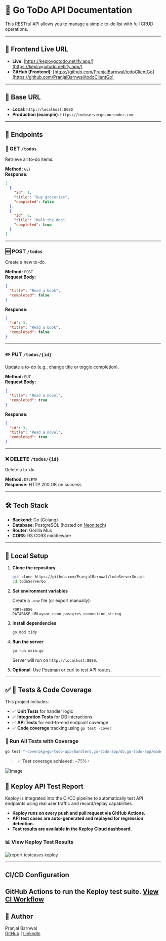 # 📘 Go ToDo API Documentation

This RESTful API allows you to manage a simple to-do list with full CRUD operations.

---

## 🔗 Frontend Live URL

- **Live**: [https://keploygotodo.netlify.app/](https://keploygotodo.netlify.app/)
- **GitHub (Frontend)**: [https://github.com/PranjalBarnwal/todoClientGo](https://github.com/PranjalBarnwal/todoClientGo)

---

## 🔗 Base URL

- **Local**: `http://localhost:8080`
- **Production (example)**: `https://todoservergo.onrender.com`

---

## 📄 Endpoints

### 📍 GET `/todos`

Retrieve all to-do items.

**Method:** `GET`  
**Response:**

```json
[
  {
    "id": 1,
    "title": "Buy groceries",
    "completed": false
  },
  {
    "id": 2,
    "title": "Walk the dog",
    "completed": true
  }
]
```

---

### 🆕 POST `/todos`

Create a new to-do.

**Method:** `POST`  
**Request Body:**

```json
{
  "title": "Read a book",
  "completed": false
}
```

**Response:**

```json
{
  "id": 3,
  "title": "Read a book",
  "completed": false
}
```

---

### ✏️ PUT `/todos/{id}`

Update a to-do (e.g., change title or toggle completion).

**Method:** `PUT`  
**Request Body:**

```json
{
  "title": "Read a novel",
  "completed": true
}
```

**Response:**

```json
{
  "id": 3,
  "title": "Read a novel",
  "completed": true
}
```

---

### ❌ DELETE `/todos/{id}`

Delete a to-do.

**Method:** `DELETE`  
**Response:** HTTP 200 OK on success

---

## 🛠️ Tech Stack

- **Backend**: Go (Golang)
- **Database**: PostgreSQL (hosted on [Neon.tech](https://neon.tech))
- **Router**: Gorilla Mux
- **CORS**: RS CORS middleware

---

## 🔧 Local Setup

1. **Clone the repository**

   ```bash
   git clone https://github.com/PranjalBarnwal/todoServerGo.git
   cd todoServerGo
   ```

2. **Set environment variables**

   Create a `.env` file (or export manually):

   ```env
   PORT=8080
   DATABASE_URL=your_neon_postgres_connection_string
   ```

3. **Install dependencies**

   ```bash
   go mod tidy
   ```

4. **Run the server**

   ```bash
   go run main.go
   ```

   Server will run on `http://localhost:8080`.

5. **Optional**: Use [Postman](https://www.postman.com/) or [curl](https://curl.se/) to test API routes.

---

## ✅ 🧪 Tests & Code Coverage

This project includes:

- ✅ **Unit Tests** for handler logic
- ✅ **Integration Tests** for DB interactions
- ✅ **API Tests** for end-to-end endpoint coverage
- ✅ **Code coverage** tracking using `go test -cover`

### 🔁 Run All Tests with Coverage

```bash
go test "-coverpkg=go-todo-app/handlers,go-todo-app/db,go-todo-app/models" ./tests/... -coverprofile=coverage.out
```

> ✅ **Test coverage achieved**: ~75%+

![image](https://github.com/user-attachments/assets/31f0e6f5-d914-4e92-a098-3bdd6f73672c)

## 🚦 Keploy API Test Report

Keploy is integrated into the CI/CD pipeline to automatically test API endpoints using real user traffic and record/replay capabilities.

- **Keploy runs on every push and pull request via GitHub Actions.**
- **API test cases are auto-generated and replayed for regression detection.**
- **Test results are available in the Keploy Cloud dashboard.**

### 📊 View Keploy Test Results
![report testcases keploy](https://github.com/user-attachments/assets/7b571830-c2a3-43a5-a3fd-9e650c5cd662)

---
## CI/CD Configuration

GitHub Actions to run the Keploy test suite.
[View CI Workflow](.github/workflows/main.yml)
---

## 👤 Author

Pranjal Barnwal  
[GitHub](https://github.com/pranjalbarnwal) | [LinkedIn](https://linkedin.com/in/pranjalbarnwal)

